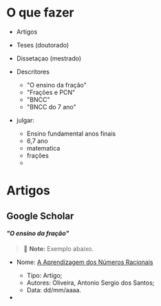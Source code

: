 # O que fazer

- Artigos
- Teses (doutorado)
- Dissetaçao (mestrado)
- Descritores

  - "O ensino da fração"
  - "Frações e PCN"
  - "BNCC"
  - "BNCC do 7 ano"

- julgar:
  - Ensino fundamental anos finais
  - 6,7 ano
  - matematica
  - frações
  -

# Artigos

## Google Scholar

#### _"O ensino da fração"_

> :memo: **Note:** Exemplo abaixo.

- Nome: [A Aprendizagem dos Números Racionais](https://revistas.rcaap.pt/index.php/quadrante/article/download/22785/16851)

  - Tipo: Artigo;
  - Autores: Oliveira, Antonio Sergio dos Santos;
  - Data: dd/mm/aaaa.

-
